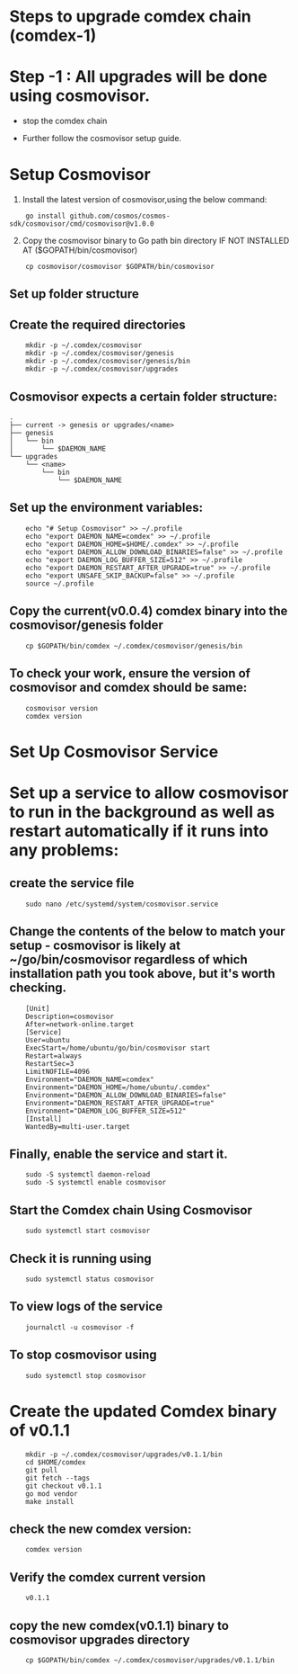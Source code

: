 # Steps to upgrade comdex chain (comdex-1)

# Step -1 : All upgrades will be done using cosmovisor.

* stop the comdex chain

* Further follow the cosmovisor setup guide.

# Setup Cosmovisor

1. Install the latest version of cosmovisor,using the below command:

```shell
    go install github.com/cosmos/cosmos-sdk/cosmovisor/cmd/cosmovisor@v1.0.0
```

2. Copy the cosmovisor binary to Go path bin directory IF NOT INSTALLED AT ($GOPATH/bin/cosmovisor)

```shell
    cp cosmovisor/cosmovisor $GOPATH/bin/cosmovisor
```

## Set up folder structure

## Create the required directories

```shell
    mkdir -p ~/.comdex/cosmovisor
    mkdir -p ~/.comdex/cosmovisor/genesis
    mkdir -p ~/.comdex/cosmovisor/genesis/bin
    mkdir -p ~/.comdex/cosmovisor/upgrades
```    

## Cosmovisor expects a certain folder structure:

    .
    ├── current -> genesis or upgrades/<name>
    ├── genesis
    │   └── bin
    │       └── $DAEMON_NAME
    └── upgrades
        └── <name>
            └── bin
                └── $DAEMON_NAME


## Set up the environment variables:

```shell
    echo "# Setup Cosmovisor" >> ~/.profile
    echo "export DAEMON_NAME=comdex" >> ~/.profile
    echo "export DAEMON_HOME=$HOME/.comdex" >> ~/.profile
    echo "export DAEMON_ALLOW_DOWNLOAD_BINARIES=false" >> ~/.profile
    echo "export DAEMON_LOG_BUFFER_SIZE=512" >> ~/.profile
    echo "export DAEMON_RESTART_AFTER_UPGRADE=true" >> ~/.profile
    echo "export UNSAFE_SKIP_BACKUP=false" >> ~/.profile
    source ~/.profile
```    

## Copy the current(v0.0.4) comdex binary into the cosmovisor/genesis folder

```shell
    cp $GOPATH/bin/comdex ~/.comdex/cosmovisor/genesis/bin
```

## To check your work, ensure the version of cosmovisor and comdex should be same:

```shell
    cosmovisor version
    comdex version
```    

# Set Up Cosmovisor Service

# Set up a service to allow cosmovisor to run in the background as well as restart automatically if it runs into any problems:

## create the service file

```shell
    sudo nano /etc/systemd/system/cosmovisor.service
```    

## Change the contents of the below to match your setup - cosmovisor is likely at ~/go/bin/cosmovisor regardless of which installation path you took above, but it's worth checking.

```shell
    [Unit]
    Description=cosmovisor
    After=network-online.target
    [Service]
    User=ubuntu
    ExecStart=/home/ubuntu/go/bin/cosmovisor start
    Restart=always
    RestartSec=3
    LimitNOFILE=4096
    Environment="DAEMON_NAME=comdex"
    Environment="DAEMON_HOME=/home/ubuntu/.comdex"
    Environment="DAEMON_ALLOW_DOWNLOAD_BINARIES=false"
    Environment="DAEMON_RESTART_AFTER_UPGRADE=true"
    Environment="DAEMON_LOG_BUFFER_SIZE=512"
    [Install]
    WantedBy=multi-user.target
```    

## Finally, enable the service and start it.

```shell
    sudo -S systemctl daemon-reload
    sudo -S systemctl enable cosmovisor
```

## Start the Comdex chain Using Cosmovisor

```shell
    sudo systemctl start cosmovisor
```

## Check it is running using

```shell
    sudo systemctl status cosmovisor
```

## To view logs of the service

```shell
    journalctl -u cosmovisor -f
```

## To stop cosmovisor using

```shell
    sudo systemctl stop cosmovisor
````

# Create the updated Comdex binary of v0.1.1

```shell
    mkdir -p ~/.comdex/cosmovisor/upgrades/v0.1.1/bin
    cd $HOME/comdex
    git pull
    git fetch --tags
    git checkout v0.1.1
    go mod vendor
    make install
```

## check the new comdex version:

```shell
    comdex version
```

## Verify the comdex current version

```shell
    v0.1.1
```
## copy the new comdex(v0.1.1) binary to cosmovisor upgrades directory

```shell
    cp $GOPATH/bin/comdex ~/.comdex/cosmovisor/upgrades/v0.1.1/bin
```
